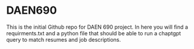 # DAEN690

This is the initial Github repo for DAEN 690 project. In here you will find a requirments.txt and a python file that should be able to run a chaptgpt query to match resumes and job descriptions. 
